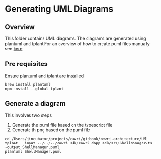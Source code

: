 # Generating UML Diagrams

## Overview
This folder contains UML diagrams.
The diagrams are generated using plantuml and tplant
For an overview of how to create puml files manually see [here](http://plantuml.com/sitemap-language-specification)


## Pre requisites
Ensure plantuml and tplant are installed
```
brew install plantuml
npm install --global tplant
```


## Generate a diagram
This involves two steps
1. Generate the puml file based on the typescript file
2. Generate th png based on the puml file

```
cd /Users/jincubator/projects/cowri/gitbook/cowri-architecture/UML
tplant --input ../../../cowri-sdk/cowri-dapp-sdk/src/ShellManager.ts --output ShellManager.puml
plantuml ShellManager.puml 
```